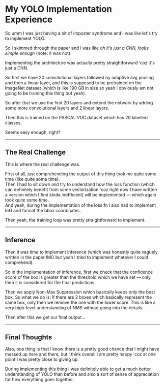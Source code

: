 # My YOLO Implementation Experience

So umm I was just having a bit of imposter syndrome and I was like let's try to implement YOLO.

So I skimmed through the paper and I was like *oh it's just a CNN, looks simple enough* (note: it was not).

Implementing the architecture was actually pretty straightforward 'coz it's just a CNN.

So first we have 20 convolutional layers followed by adaptive avg pooling and then a linear layer, and this is supposed to be pretrained on the ImageNet dataset (which is like 190 GB in size so yeah I obviously am not going to be training this thing but yeah).

So after that we use the first 20 layers and extend the network by adding some more convolutional layers and 2 linear layers.

Then this is trained on the PASCAL VOC dataset which has 20 labelled classes.

Seems easy enough, right?

---

## The Real Challenge

This is where the real challenge was.

First of all, just comprehending the output of this thing took me quite some time (like quite some time).  
Then I had to sit down and try to understand how the loss function (which can definitely benefit from some vectorization 'coz right now I have written a version which I find kinda inefficient) will be implemented — which again took quite some time.  
And yeah, during the implementation of the loss fn I also had to implement IoU and format the bbox coordinates.

Then yeah, the training loop was pretty straightforward to implement.

---

## Inference

Then it was time to implement inference (which was honestly quite vaguely written in the paper IMO but yeah I tried to implement whatever I could comprehend).

So in the implementation of inference, first we check that the confidence score of the box is greater than the threshold which we have set — only then it is considered for the final predictions.

Then we apply Non-Max Suppression which basically keeps only the best box. So what we do is: if there are 2 boxes which basically represent the same box, only then we remove the one with the lower score. This is like a very high-level understanding of NMS without going into the details.

Then after this we get our final output...

---

## Final Thoughts

Also, one thing is that I know there is a pretty good chance that I might have messed up here and there, but I think overall I am pretty happy 'coz at one point I was pretty close to giving up.

During implementing this thing I was definitely able to get a much better understanding of YOLO than before and also a sort of sense of appreciation for how everything goes together.
